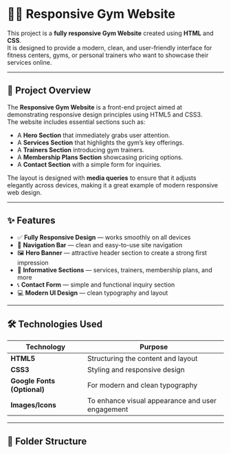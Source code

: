 # 🏋️‍♂️ Responsive Gym Website

This project is a **fully responsive Gym Website** created using **HTML** and **CSS**.  
It is designed to provide a modern, clean, and user-friendly interface for fitness centers, gyms, or personal trainers who want to showcase their services online.  

---

## 📖 Project Overview

The **Responsive Gym Website** is a front-end project aimed at demonstrating responsive design principles using HTML5 and CSS3.  
The website includes essential sections such as:

- A **Hero Section** that immediately grabs user attention.  
- A **Services Section** that highlights the gym’s key offerings.  
- A **Trainers Section** introducing gym trainers.  
- A **Membership Plans Section** showcasing pricing options.  
- A **Contact Section** with a simple form for inquiries.

The layout is designed with **media queries** to ensure that it adjusts elegantly across devices, making it a great example of modern responsive web design.

---

## ✨ Features

- ✅ **Fully Responsive Design** — works smoothly on all devices  
- 🧭 **Navigation Bar** — clean and easy-to-use site navigation  
- 🖼 **Hero Banner** — attractive header section to create a strong first impression  
- 📝 **Informative Sections** — services, trainers, membership plans, and more  
- 📞 **Contact Form** — simple and functional inquiry section  
- 💻 **Modern UI Design** — clean typography and layout

---

## 🛠️ Technologies Used

| Technology | Purpose |
|-----------|---------|
| **HTML5** | Structuring the content and layout |
| **CSS3** | Styling and responsive design |
| **Google Fonts (Optional)** | For modern and clean typography |
| **Images/Icons** | To enhance visual appearance and user engagement |

---

## 📂 Folder Structure

